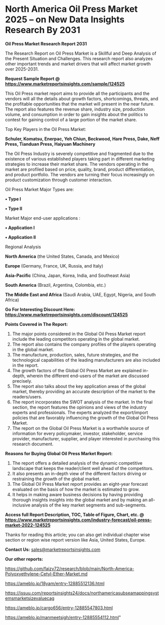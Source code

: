 # North America Oil Press Market 2025 – on New Data Insights Research By 2031

<strong>Oil Press Market Research Report 2031</strong>

The Research Report on Oil Press Market is a Skillful and Deep Analysis of the Present Situation and Challenges. This research report also analyzes other important trends and market drivers that will affect market growth over 2025-2031.

<strong>Request Sample Report @ <a href=https://www.marketreportsinsights.com/sample/124525>https://www.marketreportsinsights.com/sample/124525</a></strong>

This Oil Press market report aims to provide all the participants and the vendors will all the details about growth factors, shortcomings, threats, and the profitable opportunities that the market will present in the near future. The report also features the revenue share, industry size, production volume, and consumption in order to gain insights about the politics to contest for gaining control of a large portion of the market share.

Top Key Players in the Oil Press Market:

<strong>Schuler, Komatsu, Enerpac, Yeh Chiun, Beckwood, Hare Press, Dake, Neff Press, Tianduan Press, Haiyuan Machinery</strong>

The Oil Press Industry is severely competitive and fragmented due to the existence of various established players taking part in different marketing strategies to increase their market share. The vendors operating in the market are profiled based on price, quality, brand, product differentiation, and product portfolio. The vendors are turning their focus increasingly on product customization through customer interaction.

Oil Press Market Major Types are:

<strong>• Type I

• Type II</strong>

Market Major end-user applications :

<strong>• Application I

• Application II</strong>

Regional Analysis

</u><strong><b>North America</b></strong> (the United States, Canada, and Mexico)

<strong><b>Europe </b></strong>(Germany, France, UK, Russia, and Italy)

<strong><b>Asia-Pacific</b></strong> (China, Japan, Korea, India, and Southeast Asia)

<strong><b>South America</b></strong> (Brazil, Argentina, Colombia, etc.)

<strong><b>The Middle East and Africa</b></strong> (Saudi Arabia, UAE, Egypt, Nigeria, and South Africa)

<strong>Go For Interesting Discount Here: <a href=https://www.marketreportsinsights.com/discount/124525>https://www.marketreportsinsights.com/discount/124525</a></strong>

<strong>Points Covered in The Report:</strong>
<ol>
  <li>The major points considered in the Global Oil Press Market report include the leading competitors operating in the global market.</li>
  <li>The report also contains the company profiles of the players operating in the global market.</li>
  <li>The manufacture, production, sales, future strategies, and the technological capabilities of the leading manufacturers are also included in the report.</li>
  <li>The growth factors of the Global Oil Press Market are explained in-depth, wherein the different end-users of the market are discussed precisely.</li>
  <li>The report also talks about the key application areas of the global market, thereby providing an accurate description of the market to the readers/users.</li>
  <li>The report incorporates the SWOT analysis of the market. In the final section, the report features the opinions and views of the industry experts and professionals. The experts analyzed the export/import policies that are favorably influencing the growth of the Global Oil Press Market.</li>
  <li>The report on the Global Oil Press Market is a worthwhile source of information for every policymaker, investor, stakeholder, service provider, manufacturer, supplier, and player interested in purchasing this research document.</li>
</ol>
<strong>Reasons for Buying Global Oil Press Market Report:</strong>

<ol>
  <li>The report offers a detailed analysis of the dynamic competitive landscape that keeps the reader/client well ahead of the competitors.</li>
  <li>It also presents an in-depth view of the different factors driving or restraining the growth of the global market.</li>
  <li>The Global Oil Press Market report provides an eight-year forecast evaluated on the basis of how the market is estimated to grow.</li>
  <li>It helps in making aware business decisions by having providing thorough insights insights into the global market and by making an all-inclusive analysis of the key market segments and sub-segments.</li>
</ol>
<strong>Access full Report Description, TOC, Table of Figure, Chart, etc. @ <a href=https://www.marketreportsinsights.com/industry-forecast/oil-press-market-2022-124525>https://www.marketreportsinsights.com/industry-forecast/oil-press-market-2022-124525</a></strong>


Thanks for reading this article; you can also get individual chapter wise section or region wise report version like Asia, United States, Europe.

<strong>Contact Us:</strong>
sales@marketreportsinsights.com

<strong>Our other reports:</strong>

<a href=https://github.com/faizy72/research/blob/main/North-America-Polyoxyethylene-Cetyl-Ether-Market.md>https://github.com/faizy72/research/blob/main/North-America-Polyoxyethylene-Cetyl-Ether-Market.md</a>

<a href=https://ameblo.jp/18yam/entry-12885512136.html>https://ameblo.jp/18yam/entry-12885512136.html</a>

<a href=https://issuu.com/reportsinsights24/docs/northamericasubseamappingsystemsmarketsizevaluecag>https://issuu.com/reportsinsights24/docs/northamericasubseamappingsystemsmarketsizevaluecag</a>

<a href=https://ameblo.jp/cargo656/entry-12885547803.html>https://ameblo.jp/cargo656/entry-12885547803.html</a>

<a href=https://ameblo.jp/manmeetsigh/entry-12885554112.html>https://ameblo.jp/manmeetsigh/entry-12885554112.html</a>"
